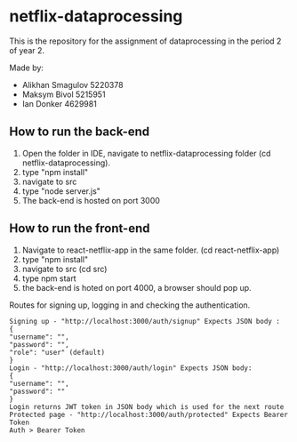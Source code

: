 # netflix-dataprocessing
This is the repository for the assignment of dataprocessing in the period 2 of year 2.

Made by:
- Alikhan Smagulov 5220378
- Maksym Bivol 5215951
- Ian Donker 4629981

## How to run the back-end
1. Open the folder in IDE, navigate to netflix-dataprocessing folder (cd netflix-dataprocessing).
2. type "npm install"
3. navigate to src
4. type "node server.js"
5. The back-end is hosted on port 3000
## How to run the front-end
1. Navigate to react-netflix-app in the same folder. (cd react-netflix-app)
2. type "npm install"
3. navigate to src (cd src)
4. type npm start
5. the back-end is hoted on port 4000, a browser should pop up.


Routes for signing up, logging in and checking the authentication.

    Signing up - "http://localhost:3000/auth/signup" Expects JSON body :
    {
    "username": "",
    "password": "",
    "role": "user" (default)
    }
    Login - "http://localhost:3000/auth/login" Expects JSON body:
    {
    "username": "",
    "password": ""
    }
    Login returns JWT token in JSON body which is used for the next route
    Protected page - "http://localhost:3000/auth/protected" Expects Bearer Token
    Auth > Bearer Token

##

